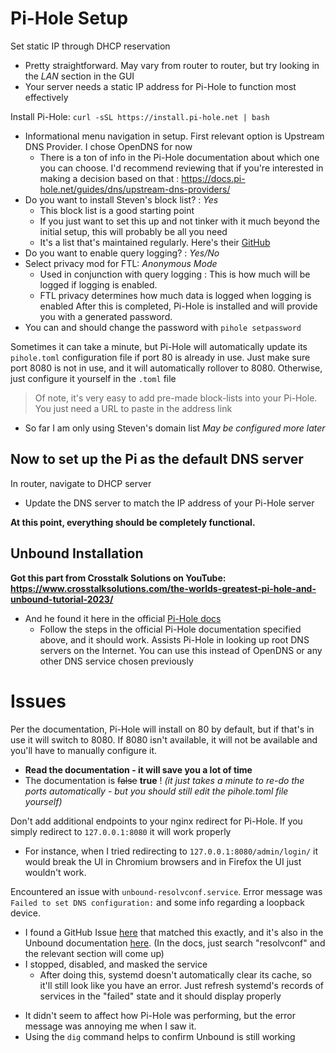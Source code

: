 # Pi-Hole Setup
Set static IP through DHCP reservation
- Pretty straightforward. May vary from router to router, but try looking in the *LAN* section in the GUI
- Your server needs a static IP address for Pi-Hole to function most effectively

Install Pi-Hole: `curl -sSL https://install.pi-hole.net | bash`
- Informational menu navigation in setup. First relevant option is Upstream DNS Provider. I chose OpenDNS for now
	* There is a ton of info in the Pi-Hole documentation about which one you can choose. I'd recommend reviewing that if you're interested in making a decision based on that : https://docs.pi-hole.net/guides/dns/upstream-dns-providers/
- Do you want to install Steven's block list? : *Yes* 
	- This block list is a good starting point
	- If you just want to set this up and not tinker with it much beyond the initial setup, this will probably be all you need
	- It's a list that's maintained regularly. Here's their [GitHub](https://github.com/StevenBlack/hosts)
- Do you want to enable query logging? : *Yes/No* 
- Select privacy mod for FTL: *Anonymous Mode*
	* Used in conjunction with query logging : This is how much will be logged if logging is enabled.
	- FTL privacy determines how much data is logged when logging is enabled
After this is completed, Pi-Hole is installed and will provide you with a generated password.
- You can and should change the password with `pihole setpassword`

Sometimes it can take a minute, but Pi-Hole will automatically update its `pihole.toml` configuration file if port 80 is already in use. Just make sure port 8080 is not in use, and it will automatically rollover to 8080. Otherwise, just configure it yourself in the `.toml` file

> Of note, it's very easy to add pre-made block-lists into your Pi-Hole. You just need a URL to paste in the address link
- So far I am only using Steven's domain list
*May be configured more later*


## Now to set up the Pi as the default DNS server
In router, navigate to DHCP server
- Update the DNS server to match the IP address of your Pi-Hole server

**At this point, everything should be completely functional.**

## Unbound Installation
**Got this part from Crosstalk Solutions on YouTube: https://www.crosstalksolutions.com/the-worlds-greatest-pi-hole-and-unbound-tutorial-2023/**
- And he found it here in the official [Pi-Hole docs](https://docs.pi-hole.net/guides/dns/unbound/)
	- Follow the steps in the official Pi-Hole documentation specified above, and it should work.
Assists Pi-Hole in looking up root DNS servers on the Internet. You can use this instead of OpenDNS or any other DNS service chosen previously

# Issues
Per the documentation, Pi-Hole will install on 80 by default, but if that's in use it will switch to 8080. If 8080 isn't available, it will not be available and you'll have to manually configure it.
- **Read the documentation - it will save you a lot of time**
- The documentation is ~~false~~ **true** ! *(it just takes a minute to re-do the ports automatically - but you should still edit the pihole.toml file yourself)* 

Don't add additional endpoints to your nginx redirect for Pi-Hole. If you simply redirect to `127.0.0.1:8080` it will work properly
- For instance, when I tried redirecting to `127.0.0.1:8080/admin/login/` it would break the UI in Chromium browsers and in Firefox the UI just wouldn't work.

Encountered an issue with `unbound-resolvconf.service`. Error message was `Failed to set DNS configuration:` and some info regarding a loopback device. 
- I found a GitHub Issue [here](https://github.com/NLnetLabs/unbound/issues/1161) that matched this exactly, and it's also in the Unbound documentation [here](https://unbound.docs.nlnetlabs.nl/en/latest/use-cases/local-stub.html). (In the docs, just search "resolvconf" and the relevant section will come up)
- I stopped, disabled, and masked the service 
	- After doing this, systemd doesn't automatically clear its cache, so it'll still look like you have an error. Just refresh systemd's records of services in the "failed" state and it should display properly
* It didn't seem to affect how Pi-Hole was performing, but the error message was annoying me when I saw it.
* Using the `dig` command helps to confirm Unbound is still working

